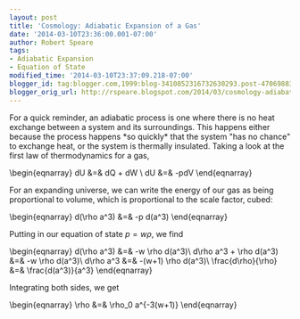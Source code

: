 ```yaml
---
layout: post
title: 'Cosmology: Adiabatic Expansion of a Gas'
date: '2014-03-10T23:36:00.001-07:00'
author: Robert Speare
tags:
- Adiabatic Expansion
- Equation of State
modified_time: '2014-03-10T23:37:09.218-07:00'
blogger_id: tag:blogger.com,1999:blog-3410852316732630293.post-4706988357193015541
blogger_orig_url: http://rspeare.blogspot.com/2014/03/cosmology-adiabatic-expansion-of-gas.html
---
```


<div dir="ltr" style="text-align: left;" trbidi="on">For a quick reminder, an 
adiabatic process is one where there is no heat exchange between a system and 
its surroundings. This happens either because the process happens *so quickly* 
that the system "has no chance" to exchange heat, or the system is thermally 
insulated. Taking a look at the first law of thermodynamics for a gas, 

\begin{eqnarray} 
dU &amp;=&amp; dQ + dW \\ 
dU &amp;=&amp; -pdV 
\end{eqnarray} 

For an expanding universe, we can write the energy of our gas as being 
proportional to volume, which is proportional to the scale factor, cubed: 

\begin{eqnarray} 
d(\rho a^3) &amp;=&amp; -p d(a^3) 
\end{eqnarray} 

Putting in our equation of state $p=w \rho$, we find 

\begin{eqnarray} 
d(\rho a^3) &amp;=&amp; -w \rho d(a^3)\\ 
d\rho a^3 + \rho d(a^3) &amp;=&amp; -w \rho d(a^3)\\ 
d\rho a^3 &amp;=&amp; -(w+1) \rho d(a^3)\\ 
\frac{d\rho}{\rho} &amp;=&amp; \frac{d(a^3)}{a^3} 
\end{eqnarray} 

Integrating both sides, we get 

\begin{eqnarray} 
\rho &amp;=&amp; \rho_0 a^{-3(w+1)} 
\end{eqnarray} 